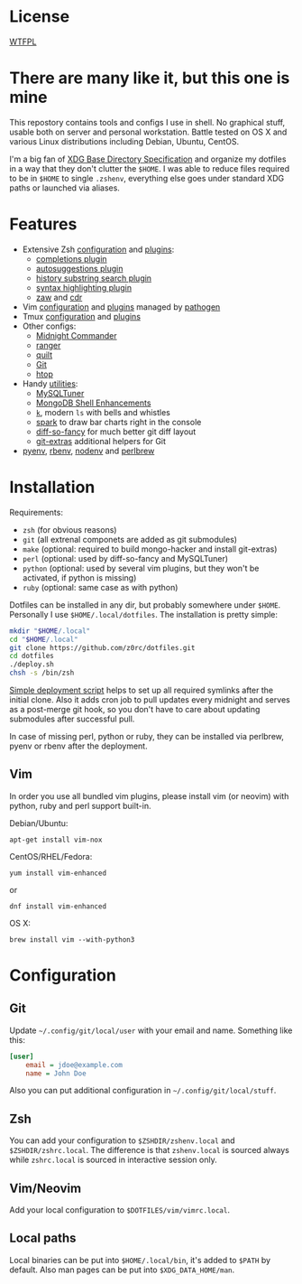 # License

[WTFPL](COPYING)

# There are many like it, but this one is mine

This repostory contains tools and configs I use in shell. No graphical stuff,
usable both on server and personal workstation. Battle tested on OS X and
various Linux distributions including Debian, Ubuntu, CentOS.

I'm a big fan of [XDG Base Directory
Specification](http://standards.freedesktop.org/basedir-spec/basedir-spec-latest.html)
and organize my dotfiles in a way that they don't clutter the `$HOME`. I was
able to reduce files required to be in `$HOME` to single `.zshenv`, everything
else goes under standard XDG paths or launched via aliases.

# Features

* Extensive Zsh [configuration](zsh/zshrc) and [plugins](zsh/plugins):
  * [completions plugin](https://github.com/zsh-users/zsh-completions)
  * [autosuggestions plugin](https://github.com/tarruda/zsh-autosuggestions)
  * [history substring search plugin](https://github.com/zsh-users/zsh-history-substring-search)
  * [syntax highlighting plugin](https://github.com/zsh-users/zsh-syntax-highlighting)
  * [zaw](https://github.com/zsh-users/zaw) and [cdr](https://github.com/willghatch/zsh-cdr)
* Vim [configuration](vim/vimrc) and [plugins](vim/bundle) managed by [pathogen](https://github.com/tpope/vim-pathogen)
* Tmux [configuration](tmux/tmux.conf) and [plugins](tmux/plugins)
* Other configs:
  * [Midnight Commander](configs/mc.ini)
  * [ranger](configs/ranger)
  * [quilt](configs/quiltrc)
  * [Git](configs/gitconfig)
  * [htop](configs/htoprc)
* Handy [utilities](tools):
  * [MySQLTuner](https://github.com/major/MySQLTuner-perl)
  * [MongoDB Shell Enhancements](https://github.com/TylerBrock/mongo-hacker)
  * [`k`](https://github.com/rimraf/k), modern `ls` with bells and whistles
  * [spark](https://github.com/holman/spark) to draw bar charts right in the console
  * [diff-so-fancy](https://github.com/so-fancy/diff-so-fancy) for much better git diff layout
  * [git-extras](https://github.com/tj/git-extras) additional helpers for Git
* [pyenv](https://github.com/yyuu/pyenv), [rbenv](https://github.com/rbenv/rbenv), [nodenv](https://github.com/nodenv/nodenv) and [perlbrew](https://github.com/gugod/App-perlbrew)

# Installation

Requirements:
* `zsh` (for obvious reasons)
* `git` (all extrenal componets are added as git submodules)
* `make` (optional: required to build mongo-hacker and install git-extras)
* `perl` (optional: used by diff-so-fancy and MySQLTuner)
* `python` (optional: used by several vim plugins, but they won't be activated, if python is missing)
* `ruby` (optional: same case as with python)

Dotfiles can be installed in any dir, but probably somewhere under `$HOME`.
Personally I use `$HOME/.local/dotfiles`. The installation is pretty simple:
```sh
mkdir "$HOME/.local"
cd "$HOME/.local"
git clone https://github.com/z0rc/dotfiles.git
cd dotfiles
./deploy.sh
chsh -s /bin/zsh
```

[Simple deployment script](deploy.sh) helps to set up all required symlinks
after the initial clone. Also it adds cron job to pull updates every midnight
and serves as a post-merge git hook, so you don't have to care about updating
submodules after successful pull.

In case of missing perl, python or ruby, they can be installed via perlbrew,
pyenv or rbenv after the deployment.

## Vim

In order you use all bundled vim plugins, please install vim (or neovim) with
python, ruby and perl support built-in.

Debian/Ubuntu:
```
apt-get install vim-nox
```

CentOS/RHEL/Fedora:
```
yum install vim-enhanced
```
or
```
dnf install vim-enhanced
```

OS X:
```
brew install vim --with-python3
```

# Configuration

## Git
Update `~/.config/git/local/user` with your email and name. Something like
this:
```ini
[user]
    email = jdoe@example.com
    name = John Doe
```

Also you can put additional configuration in `~/.config/git/local/stuff`.

## Zsh
You can add your configuration to `$ZSHDIR/zshenv.local` and
`$ZSHDIR/zshrc.local`. The difference is that `zshenv.local` is sourced always
while `zshrc.local` is sourced in interactive session only.

## Vim/Neovim
Add your local configuration to `$DOTFILES/vim/vimrc.local`.

## Local paths
Local binaries can be put into `$HOME/.local/bin`, it's added to `$PATH` by
default. Also man pages can be put into `$XDG_DATA_HOME/man`.
